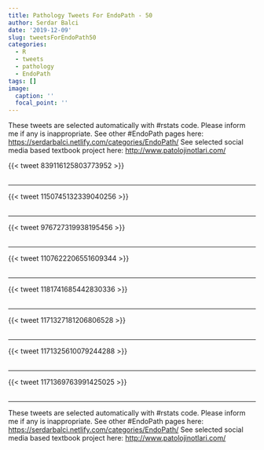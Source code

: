```yaml
---
title: Pathology Tweets For EndoPath - 50
author: Serdar Balci
date: '2019-12-09'
slug: tweetsForEndoPath50
categories:
  - R
  - tweets
  - pathology
  - EndoPath
tags: []
image:
  caption: ''
  focal_point: ''
---
```



These tweets are selected automatically with #rstats code. Please inform me if any is inappropriate.
See other #EndoPath pages here: https://serdarbalci.netlify.com/categories/EndoPath/ 
See selected social media based textbook project here: http://www.patolojinotlari.com/

{{< tweet 839116125803773952 >}}
<br>
<br>
<hr>
{{< tweet 1150745132339040256 >}}
<br>
<br>
<hr>
{{< tweet 976727319938195456 >}}
<br>
<br>
<hr>
{{< tweet 1107622206551609344 >}}
<br>
<br>
<hr>
{{< tweet 1181741685442830336 >}}
<br>
<br>
<hr>
{{< tweet 1171327181206806528 >}}
<br>
<br>
<hr>
{{< tweet 1171325610079244288 >}}
<br>
<br>
<hr>
{{< tweet 1171369763991425025 >}}
<br>
<br>
<hr>


These tweets are selected automatically with #rstats code. Please inform me if any is inappropriate.
See other #EndoPath pages here: https://serdarbalci.netlify.com/categories/EndoPath/ 
See selected social media based textbook project here: http://www.patolojinotlari.com/

